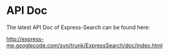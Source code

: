 # API Doc #

The latest API Doc of Express-Search can be found here:

http://express-me.googlecode.com/svn/trunk/ExpressSearch/doc/index.html
